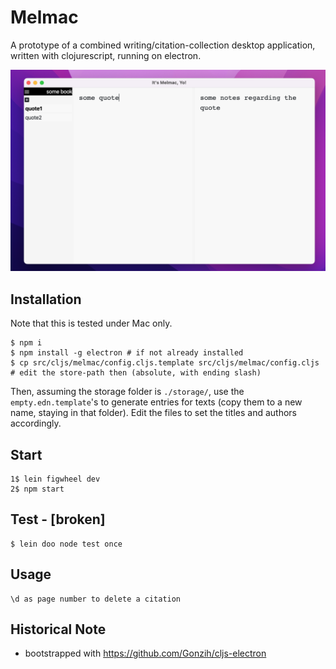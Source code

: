 # Melmac

A prototype of a combined writing/citation-collection desktop application,
written with clojurescript, running on electron.

![a.png](a.png)

## Installation

Note that this is tested under Mac only.

```
$ npm i
$ npm install -g electron # if not already installed
$ cp src/cljs/melmac/config.cljs.template src/cljs/melmac/config.cljs # edit the store-path then (absolute, with ending slash)
```

Then, assuming the storage folder is `./storage/`, use the `empty.edn.template`'s to generate
entries for texts (copy them to a new name, staying in that folder). Edit the files to set the titles and authors accordingly.

## Start

```
1$ lein figwheel dev
2$ npm start
```

## Test - [broken]

    $ lein doo node test once

## Usage

```
\d as page number to delete a citation
```

## Historical Note

* bootstrapped with https://github.com/Gonzih/cljs-electron
